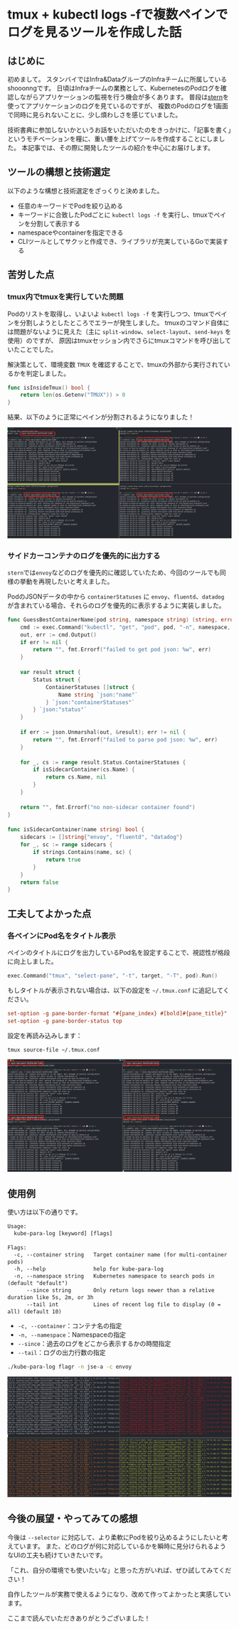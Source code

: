 # tmux + kubectl logs -fで複数ペインでログを見るツールを作成した話

## はじめに

初めまして。
スタンバイではInfra\&DataグループのInfraチームに所属しているshooonngです。
日頃はInfraチームの業務として、KubernetesのPodログを確認しながらアプリケーションの監視を行う機会が多くあります。
普段は[stern](https://github.com/stern/stern)を使ってアプリケーションのログを見ているのですが、
複数のPodのログを1画面で同時に見られないことに、少し煩わしさを感じていました。

技術書典に参加しないかというお話をいただいたのをきっかけに、「記事を書く」というモチベーションを糧に、重い腰を上げてツールを作成することにしました。
本記事では、その際に開発したツールの紹介を中心にお届けします。

## ツールの構想と技術選定

以下のような構想と技術選定をざっくりと決めました。

* 任意のキーワードでPodを絞り込める
* キーワードに合致したPodごとに `kubectl logs -f` を実行し、tmuxでペインを分割して表示する
* namespaceやcontainerを指定できる
* CLIツールとしてサクッと作成でき、ライブラリが充実しているGoで実装する

## 苦労した点
### tmux内でtmuxを実行していた問題

Podのリストを取得し、いよいよ `kubectl logs -f` を実行しつつ、tmuxでペインを分割しようとしたところでエラーが発生しました。
tmuxのコマンド自体には問題がないように見えた（主に `split-window`、`select-layout`、`send-keys` を使用）のですが、
原因はtmuxセッション内でさらにtmuxコマンドを呼び出していたことでした。

解決策として、環境変数 `TMUX` を確認することで、tmuxの外部から実行されているかを判定しました。

```go
func isInsideTmux() bool {
	return len(os.Getenv("TMUX")) > 0
}
```

結果、以下のように正常にペインが分割されるようになりました！

![split結果1](img/kube-para-log/split-pane-pod.png)

### サイドカーコンテナのログを優先的に出力する

`stern`では`envoy`などのログを優先的に確認していたため、今回のツールでも同様の挙動を再現したいと考えました。

PodのJSONデータの中から `containerStatuses` に `envoy`、`fluentd`、`datadog` が含まれている場合、それらのログを優先的に表示するように実装しました。

```go
func GuessBestContainerName(pod string, namespace string) (string, error) {
	cmd := exec.Command("kubectl", "get", "pod", pod, "-n", namespace, "-o", "json")
	out, err := cmd.Output()
	if err != nil {
		return "", fmt.Errorf("failed to get pod json: %w", err)
	}

	var result struct {
		Status struct {
			ContainerStatuses []struct {
				Name string `json:"name"`
			} `json:"containerStatuses"`
		} `json:"status"`
	}

	if err := json.Unmarshal(out, &result); err != nil {
		return "", fmt.Errorf("failed to parse pod json: %w", err)
	}

	for _, cs := range result.Status.ContainerStatuses {
		if isSidecarContainer(cs.Name) {
			return cs.Name, nil
		}
	}

	return "", fmt.Errorf("no non-sidecar container found")
}

func isSidecarContainer(name string) bool {
	sidecars := []string{"envoy", "fluentd", "datadog"}
	for _, sc := range sidecars {
		if strings.Contains(name, sc) {
			return true
		}
	}
	return false
}
```

## 工夫してよかった点

### 各ペインにPod名をタイトル表示

ペインのタイトルにログを出力しているPod名を設定することで、視認性が格段に向上しました。

```go
exec.Command("tmux", "select-pane", "-t", target, "-T", pod).Run()
```

もしタイトルが表示されない場合は、以下の設定を `~/.tmux.conf` に追記してください。

```conf
set-option -g pane-border-format "#{pane_index} #[bold]#{pane_title}"
set-option -g pane-border-status top
```

設定を再読み込みします：

```
tmux source-file ~/.tmux.conf
```

![split結果2](img/kube-para-log/split-pane-pod-name.png)

## 使用例

使い方は以下の通りです。

```
Usage:
  kube-para-log [keyword] [flags]

Flags:
  -c, --container string   Target container name (for multi-container pods)
  -h, --help               help for kube-para-log
  -n, --namespace string   Kubernetes namespace to search pods in (default "default")
      --since string       Only return logs newer than a relative duration like 5s, 2m, or 3h
      --tail int           Lines of recent log file to display (0 = all) (default 10)
```

* `-c, --container`：コンテナ名の指定
* `-n, --namespace`：Namespaceの指定
* `--since`：過去のログをどこから表示するかの時間指定
* `--tail`：ログの出力行数の指定

```sh
./kube-para-log flagr -n jse-a -c envoy
```

![split結果3](img/kube-para-log/split-container-name-change.png)

## 今後の展望・やってみての感想

今後は `--selector` に対応して、より柔軟にPodを絞り込めるようにしたいと考えています。
また、どのログが何に対応しているかを瞬時に見分けられるようなUIの工夫も続けていきたいです。

「これ、自分の環境でも使いたいな」と思った方がいれば、ぜひ試してみてください！

自作したツールが実務で使えるようになり、改めて作ってよかったと実感しています。

ここまで読んでいただきありがとうございました！

